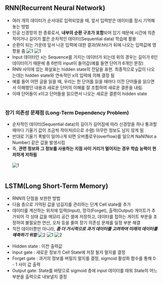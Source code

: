 ## RNN(Recurrent Neural Network)
- 여러 개의 데이터가 순서대로 입력되었을 때, 앞서 입력받은 데이터를 잠시 기억해 놓는 방법
- 인공 신경망의 한 종류로서, **내부의 순환 구조가 포함**되어 있기 때문에 시간에 의존적이거나 길이가 짧은 순차적인 데이터(Sequential data) 학습에 활용
- 순환이 되는 가운데 앞서 나온 입력에 대한 결과(W.hh)가 뒤에 나오는 입력값에 영향을 줌
![1](https://user-images.githubusercontent.com/84856055/129028098-fa05f7a0-7fdd-4ced-b119-b09ed10b9ee5.JPG)
![1](https://user-images.githubusercontent.com/84856055/129027278-8d64abc5-a6f6-4e0c-9fc7-4b65959aa393.JPG)
- Input 데이터인 x는 Sequence를 가지는 데이터가 되는데 위의 경우는 길이가 6인 데이터이기 때문에 총 6번의 input이 들어감(예를 들면 단어가 6개인 문장)
- RNN 사이에 있는 화살표는 hidden state의 전달을 표현. 최종적으로 y값이 나오는데는 hidden state와 연속적인 x의 입력에 의해 결정 됨
- 예를 들어  어떤 글을 읽을 때, 우리는 한 단어를 읽을 때마다 이전 단어들을 읽으면서 이해했던 내용과 새로운 단어의 이해를 잘 조합하여 새로운 결론을 내림.
- 이때 단어들이 x이고 단어들을 읽으면서 나오는 새로운 결론이 hidden state
<br><br>
### 장기 의존성 문제점 (Long-Term Dependency Problem)
- 순차적인 데이터(Sequential data)의 길이가 길어짐에 따라 신경망을 하나 통과할 때마다 기울기 값이 조금씩 작아져(0으로 수렴) 아무런 정보도 남지 않게 됨
- 반대로 기울기 폭발이 일어나게 되면 오버플로우(overflow)를 일으켜 NaN(Not a Number) 같은 값을 발생시킴
- 즉, **관련 정보와 그 정보를 사용하는 지점 사이 거리가 멀어지는 경우 학습 능력이 현저하게 저하됨**
<br><br>
![1](https://user-images.githubusercontent.com/84856055/129024713-fc1b41ff-b2fe-4b6c-bac2-fe920a274b71.JPG)
<br><br>
## LSTM(Long Short-Term Memory)
- RNN의 단점을 보완한 방법
- 다음 층으로 기억된 값을 넘길지를 관리하는 단계 Cell state를 추가
- 데이터를 계산하는 위치에 입력(Input), 망각(Forget), 출력(Output) 게이트가 추가되어 각 상태 값을 메모리 공간 셀에 저장하고, 데이터를 접하는 게이트 부분을 조정하여 불필요한 연산, 오차 등을 줄여 장기 의존성 문제를 일정 부분 해결
- 직전 데이터뿐만 아니라, ***좀 더 거시적으로 과거 데이터를 고려하여 미래의 데이터를 예측하기 위함***
![2](https://user-images.githubusercontent.com/84856055/129028353-50cf9238-a3b0-47e4-95dd-20310214aac4.JPG)
![1](https://user-images.githubusercontent.com/84856055/129028520-ddca3da5-e712-4a9f-8644-690ed71b31b9.JPG)
![2](https://user-images.githubusercontent.com/84856055/129028523-8a10e930-9582-415f-81ce-0d17d278d0c7.JPG)
<br><br>
- Hidden state : 이전 출력값
- Input gate : 새로운 정보가 Cell State에 저장 될지 말지를 결정
- Forget gate : 과거의 정보를 버릴지 말지를 결정, sigmoid 활성화 함수를 통해 0 - 1 사이 값 출력
- Output gate: State를 바탕으로 sigmoid 층에 input 데이터를 태워 State의 어느 부분을 출력으로 내보낼지 결정

